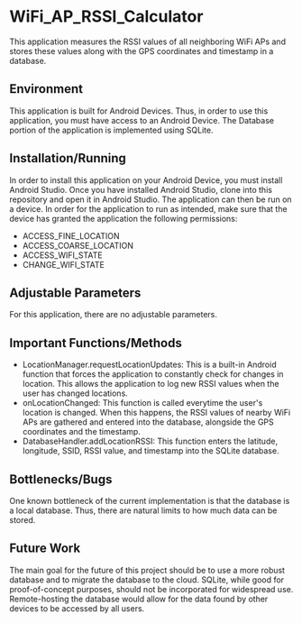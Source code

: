# WiFi_AP_RSSI_Calculator
This application measures the RSSI values of all neighboring WiFi APs and stores these values along with the GPS coordinates and timestamp in a database.
## Environment
This application is built for Android Devices. Thus, in order to use this application, you must have access to an Android Device. The Database portion of the application is implemented using SQLite.
## Installation/Running
In order to install this application on your Android Device, you must install Android Studio. Once you have installed Android Studio, clone into this repository and open it in Android Studio. The application can then 
be run on a device. In order for the application to run as intended, make sure that the device has granted the application the following permissions:
* ACCESS_FINE_LOCATION
* ACCESS_COARSE_LOCATION
* ACCESS_WIFI_STATE
* CHANGE_WIFI_STATE
## Adjustable Parameters
For this application, there are no adjustable parameters.
## Important Functions/Methods
* LocationManager.requestLocationUpdates: This is a built-in Android function that forces the application to constantly check for changes in location. This allows the application to log new RSSI values when the user has changed locations.
* onLocationChanged: This function is called everytime the user's location is changed. When this happens, the RSSI values of nearby WiFi APs are gathered and entered into the database, alongside the GPS coordinates and the timestamp.
* DatabaseHandler.addLocationRSSI: This function enters the latitude, longitude, SSID, RSSI value, and timestamp into the SQLite database.
## Bottlenecks/Bugs
One known bottleneck of the current implementation is that the database is a local database. Thus, there are natural limits to how much data can be stored.
## Future Work
The main goal for the future of this project should be to use a more robust database and to migrate the database to the cloud. SQLite, while good for proof-of-concept purposes, should not be incorporated for widespread use. 
Remote-hosting the database would allow for the data found by other devices to be accessed by all users.
